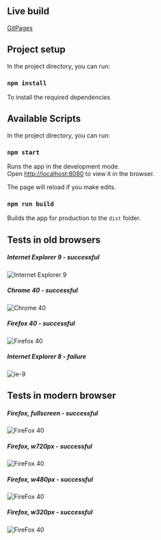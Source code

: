 ## Live build
[GitPages](https://alexandrmihailovich.github.io/)


## Project setup

In the project directory, you can run:

### `npm install`

To install the required dependencies

## Available Scripts

In the project directory, you can run:

### `npm start`

Runs the app in the development mode.<br>
Open [http://localhost:8080](http://localhost:8080) to view it in the browser.

The page will reload if you make edits.<br>

### `npm run build`

Builds the app for production to the `dist` folder.<br>

## Tests in old browsers

##### Internet Explorer 9 - successful
![Internet Explorer 9](https://raw.githubusercontent.com/AlexandrMihailovich/ida/master/src/img/ie9.png)


##### Chrome 40 - successful
![Chrome 40](https://raw.githubusercontent.com/AlexandrMihailovich/ida/master/src/img/chrome40.png)


##### Firefox 40 - successful
![Firefox 40](https://raw.githubusercontent.com/AlexandrMihailovich/ida/master/src/img/ff40.png)


##### Internet Explorer 8 - failure
![ie-9](https://raw.githubusercontent.com/AlexandrMihailovich/ida/master/src/img/ie8.png)


## Tests in modern browser

##### Firefox, fullscreen  - successful
![FireFox 40](https://raw.githubusercontent.com/AlexandrMihailovich/ida/master/src/img/ff65.png)


##### Firefox, w720px  - successful
![FireFox 40](https://raw.githubusercontent.com/AlexandrMihailovich/ida/master/src/img/ff65-720px.png)


##### Firefox, w480px  - successful
![FireFox 40](https://raw.githubusercontent.com/AlexandrMihailovich/ida/master/src/img/ff65-480px.png)


##### Firefox, w320px  - successful
![FireFox 40](https://raw.githubusercontent.com/AlexandrMihailovich/ida/master/src/img/ff65-320px.png)

